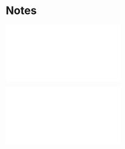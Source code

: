 ---
---

# Notes

![Melvakar_Description](Insights/Melvakar_Description.md)

![Melvakar_investigate](Insights/Melvakar_investigate.md)
